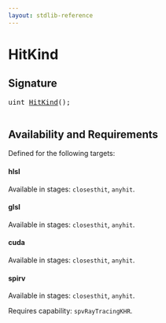```yaml
---
layout: stdlib-reference
---
```


# HitKind

## Signature 

<pre>
<span class="code_keyword">uint</span> <a href="/stdlib-reference/global-decls/HitKind">HitKind</a>();

</pre>

## Availability and Requirements

Defined for the following targets:

#### hlsl
Available in stages: `closesthit`, `anyhit`.

#### glsl
Available in stages: `closesthit`, `anyhit`.

#### cuda
Available in stages: `closesthit`, `anyhit`.

#### spirv
Available in stages: `closesthit`, `anyhit`.

Requires capability: `spvRayTracingKHR`.


